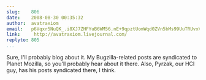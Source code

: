 ```yaml
---
slug:    806
date:    2008-08-30 00:35:32
author:  avatraxiom
email:   p6Vqxr5NuQK_.i8XJ7ZHFYuB6WM56.nE+9qpztUomWqd0ZVn5bMs99UuTRUvxVg5k=
link:     http://avatraxiom.livejournal.com/
replyto: 805
...
```


Sure, I'll probably blog about it. My Bugzilla-related posts are
syndicated to Planet Mozilla, so you'll probably hear about it
there. Also, Pyrzak, our HCI guy, has his posts syndicated there, I
think.
